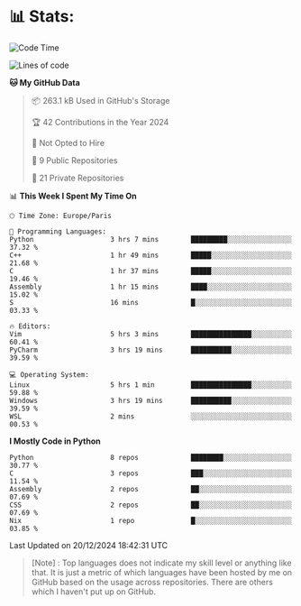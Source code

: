 

<h1>📊 Stats:</h1>

<!--START_SECTION:waka-->
![Code Time](http://img.shields.io/badge/Code%20Time-693%20hrs-blue)

![Lines of code](https://img.shields.io/badge/From%20Hello%20World%20I%27ve%20Written-6.3%20million%20lines%20of%20code-blue)

**🐱 My GitHub Data** 

> 📦 263.1 kB Used in GitHub's Storage 
 > 
> 🏆 42 Contributions in the Year 2024
 > 
> 🚫 Not Opted to Hire
 > 
> 📜 9 Public Repositories 
 > 
> 🔑 21 Private Repositories 
 > 
📊 **This Week I Spent My Time On** 

```text
🕑︎ Time Zone: Europe/Paris

💬 Programming Languages: 
Python                   3 hrs 7 mins        █████████░░░░░░░░░░░░░░░░   37.32 % 
C++                      1 hr 49 mins        █████░░░░░░░░░░░░░░░░░░░░   21.68 % 
C                        1 hr 37 mins        █████░░░░░░░░░░░░░░░░░░░░   19.46 % 
Assembly                 1 hr 15 mins        ████░░░░░░░░░░░░░░░░░░░░░   15.02 % 
S                        16 mins             █░░░░░░░░░░░░░░░░░░░░░░░░   03.33 % 

🔥 Editors: 
Vim                      5 hrs 3 mins        ███████████████░░░░░░░░░░   60.41 % 
PyCharm                  3 hrs 19 mins       ██████████░░░░░░░░░░░░░░░   39.59 % 

💻 Operating System: 
Linux                    5 hrs 1 min         ███████████████░░░░░░░░░░   59.88 % 
Windows                  3 hrs 19 mins       ██████████░░░░░░░░░░░░░░░   39.59 % 
WSL                      2 mins              ░░░░░░░░░░░░░░░░░░░░░░░░░   00.53 % 
```

**I Mostly Code in Python** 

```text
Python                   8 repos             ████████░░░░░░░░░░░░░░░░░   30.77 % 
C                        3 repos             ███░░░░░░░░░░░░░░░░░░░░░░   11.54 % 
Assembly                 2 repos             ██░░░░░░░░░░░░░░░░░░░░░░░   07.69 % 
CSS                      2 repos             ██░░░░░░░░░░░░░░░░░░░░░░░   07.69 % 
Nix                      1 repo              █░░░░░░░░░░░░░░░░░░░░░░░░   03.85 % 
```




 Last Updated on 20/12/2024 18:42:31 UTC
<!--END_SECTION:waka-->

 > [Note] : Top languages does not indicate my skill level or anything like that. It is just a metric of which languages have been hosted by me on GitHub based on the usage across repositories. There are others which I haven't put up on GitHub.</span>
